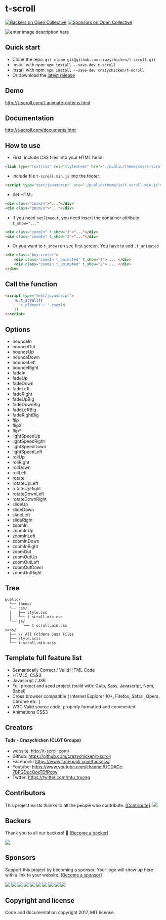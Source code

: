 # t-scroll
[![Backers on Open Collective](https://opencollective.com/t-scroll/backers/badge.svg)](#backers) [![Sponsors on Open Collective](https://opencollective.com/t-scroll/sponsors/badge.svg)](#sponsors) 

![enter image description here](http://t-scroll.com/theme/images/about.png)

## Quick start
* Clone the repo: `git clone git@github.com:crazychicken/t-scroll.git`
* Install with npm: `npm install --save-dev t-scroll`
* Install with npm: `npm install --save-dev crazychicken/t-scroll`
* Or download the [latest release](https://github.com/crazychicken/t-scroll/archive/master.zip)

## Demo
http://t-scroll.com/t-animate-options.html

## Documentation
http://t-scroll.com/documents.html

## How to use

* First, include CSS files into your HTML head:
```html
<link type="text/css" rel="stylesheet" href="./public/theme/css/t-scroll.min.css">
```

* Include file `t-scroll.min.js` into the footer.
```html
<script type="text/javascript" src="./public/theme/js/t-scroll.min.js"></script>
```

* Set HTML
```html
<div class="zoomIn">"..."</div>
<div class="zoomIn">"..."</div>
```

* If you need `setTimeout`, you need insert the container attribute `t_show="..."`
```html
<div class="zoomIn" t_show="1">"..."</div>
<div class="zoomIn" t_show="2">"..."</div>
```

* Or you want to `t_show` run see first screen. You have to add `.t_animated`
```html
<div class="box-center">
    <div class="zoomIn t_animated" t_show="1"> ... </div>
    <div class="zoomIn t_animated" t_show="2"> ... </div>
</div>
```

## Call the function

```html
<script type="text/javascript">
    Tu.t_scroll({
      't_element': '.zoomIn'
    })
</script>
```

## Options
* bounceIn
* bounceOut
* bounceUp
* bounceDown
* bounceLeft
* bounceRight
* fadeIn
* fadeUp
* fadeDown
* fadeLeft
* fadeRight
* fadeUpBig
* fadeDownBig
* fadeLeftBig
* fadeRightBig
* flip
* flipX
* flipY
* lightSpeedUp
* lightSpeedRight
* lightSpeedDown
* lightSpeedLeft
* rollUp
* rollRight
* rollDown
* rollLeft
* rotate
* rotateUpLeft
* rotateUpRight
* rotateDownLeft
* rotateDownRight
* slideUp
* slideDown
* slideLeft
* slideRight
* zoomIn
* zoomInUp
* zoomInLeft
* zoomInDown
* zoomInRight
* zoomOut
* zoomOutUp
* zoomOutLeft
* zoomOutDown
* zoomOutRight

## Tree
```
public/
  └── theme/
  └── css/
  |   ├── style.css
  |   └── t-scroll.min.css
  └── js/
        └── t-scroll.min.css
sass/
  ├── // All Folders Sass Files
  ├── style.scss
  └── t-scroll.min.scss
```

## Template full feature list

* Semantically Correct / Valid HTML Code
* HTML5, CSS3
* Javascript / JS6
* Full project and seed project (build with: Gulp, Sass, Javascript, Npm, Babel)
* Cross browser compatible ( Internet Explorer 10+, Firefox, Safari, Opera, Chrome etc. )
* W3C Valid source code, properly formatted and commented
* Animations CSS3

## Creators

#### Tuds - Crazychicken (CLGT Groups)
* website:  http://t-scroll.com/
* Github:   https://github.com/crazychicken/t-scroll
* Facebook: https://www.facebook.com/tudscss/
* Youtube:  https://www.youtube.com/channel/UCDACe-7BFGDucQoxTDfPotw
* Twtter:   https://twitter.com/mtu_truong

## Contributors

This project exists thanks to all the people who contribute. [[Contribute]](blob/master/CONTRIBUTING.md).
<a href="graphs/contributors"><img src="https://opencollective.com/t-scroll/contributors.svg?width=890" /></a>


## Backers

Thank you to all our backers! 🙏 [[Become a backer](https://opencollective.com/t-scroll#backer)]

<a href="https://opencollective.com/t-scroll#backers" target="_blank"><img src="https://opencollective.com/t-scroll/backers.svg?width=890"></a>


## Sponsors

Support this project by becoming a sponsor. Your logo will show up here with a link to your website. [[Become a sponsor](https://opencollective.com/t-scroll#sponsor)]

<a href="https://opencollective.com/t-scroll/sponsor/0/website" target="_blank"><img src="https://opencollective.com/t-scroll/sponsor/0/avatar.svg"></a>
<a href="https://opencollective.com/t-scroll/sponsor/1/website" target="_blank"><img src="https://opencollective.com/t-scroll/sponsor/1/avatar.svg"></a>
<a href="https://opencollective.com/t-scroll/sponsor/2/website" target="_blank"><img src="https://opencollective.com/t-scroll/sponsor/2/avatar.svg"></a>
<a href="https://opencollective.com/t-scroll/sponsor/3/website" target="_blank"><img src="https://opencollective.com/t-scroll/sponsor/3/avatar.svg"></a>
<a href="https://opencollective.com/t-scroll/sponsor/4/website" target="_blank"><img src="https://opencollective.com/t-scroll/sponsor/4/avatar.svg"></a>
<a href="https://opencollective.com/t-scroll/sponsor/5/website" target="_blank"><img src="https://opencollective.com/t-scroll/sponsor/5/avatar.svg"></a>
<a href="https://opencollective.com/t-scroll/sponsor/6/website" target="_blank"><img src="https://opencollective.com/t-scroll/sponsor/6/avatar.svg"></a>
<a href="https://opencollective.com/t-scroll/sponsor/7/website" target="_blank"><img src="https://opencollective.com/t-scroll/sponsor/7/avatar.svg"></a>
<a href="https://opencollective.com/t-scroll/sponsor/8/website" target="_blank"><img src="https://opencollective.com/t-scroll/sponsor/8/avatar.svg"></a>
<a href="https://opencollective.com/t-scroll/sponsor/9/website" target="_blank"><img src="https://opencollective.com/t-scroll/sponsor/9/avatar.svg"></a>



## Copyright and license

Code and documentation copyright 2017, MIT license.
